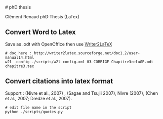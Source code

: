 # phD thesis

Clément Renaud phD Thesis (LaTex)

## Convert Word to Latex

Save as .odt with OpenOffice then use [Writer2LaTeX](http://writer2latex.sourceforge.net)
    
    # doc here : http://writer2latex.sourceforge.net/doc1.2/user-manual14.html
    w2l -config ./scripts/w2l-config.xml 03-CORRIGE-Chapitre3reluGP.odt chapitre3.tex

## Convert citations into latex format

Support : (Nivre et al., 2007) , (Sagae and Tsujii 2007), Nivre (2007), (Chen et al., 2007; Dredze et al., 2007).

    # edit file name in the script
    python ./scripts/quotes.py
    


